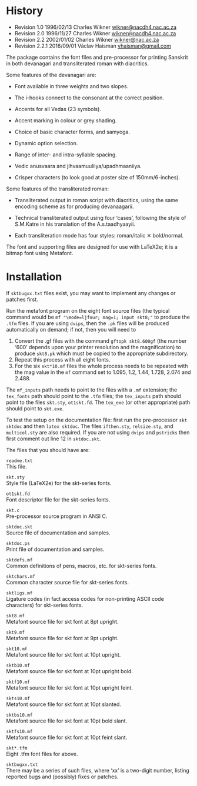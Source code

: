 History
=======

-   Revision 1.0 1996/02/13 Charles Wikner wikner@nacdh4.nac.ac.za
-   Revision 2.0 1996/11/27 Charles Wikner wikner@nacdh4.nac.ac.za
-   Revision 2.2 2002/01/02 Charles Wikner wikner@nac.ac.za
-   Revision 2.2.1 2016/09/01 Václav Haisman vhaisman@gmail.com

The package contains the font files and pre-processor for printing
Sanskrit in both devanagari and transliterated roman with diacritics.

Some features of the devanagari are:

-   Font available in three weights and two slopes.

-   The i-hooks connect to the consonant at the correct position.

-   Accents for all Vedas (23 symbols).

-   Accent marking in colour or grey shading.

-   Choice of basic character forms, and samyoga.

-   Dynamic option selection.

-   Range of inter- and intra-syllable spacing.

-   Vedic anusvaara and jihvaamuuliiya/upadhmaaniiya.

-   Crisper characters (to look good at poster size of 150mm/6-inches).

Some features of the transliterated roman:

-   Transliterated output in roman script with diacritics, using the
    same encoding scheme as for producing devanaagarii.

-   Technical transliterated output using four ‘cases’, following the
    style of S.M.Katre in his translation of the A.s.taadhyaayii.

-   Each transliteration mode has four styles: roman/italic ✕ bold/normal.

The font and supporting files are designed for use with LaTeX2e; it is a
bitmap font using Metafont.

Installation
============

If `sktbugxx.txt` files exist, you may want to implement any changes or
patches first.

Run the metafont program on the eight font source files (the typical
command would be `mf "\mode=ljfour; mag=1; input skt8;"` to produce the
`.tfm` files. If you are using `dvips`, then the `.pk` files will be
produced automatically on demand; if not, then you will need to

1.  Convert the .gf files with the command `gftopk skt8.600gf` (the
    number ‘600’ depends upon your printer resolution and
    the magnification) to produce `skt8.pk` which must be copied to the
    appropriate subdirectory.
2.  Repeat this process with all eight fonts.
3.  For the six `skt*10.mf` files the whole process needs to be repeated
    with the mag value in the `mf` command set to 1.095, 1.2, 1.44,
    1.728, 2.074 and 2.488.

The `mf_inputs` path needs to point to the files with a `.mf` extension;
the `tex_fonts` path should point to the `.tfm` files; the `tex_inputs`
path should point to the files `skt.sty`, `ot1skt.fd`. The `tex_exe` (or
other appropriate) path should point to `skt.exe`.

To test the setup on the documentation file: first run the pre-processor
`skt sktdoc` and then `latex sktdoc`. The files `ifthen.sty`,
`relsize.sty`, and `multicol.sty` are also required. If you are not
using `dvips` and `pstricks` then first comment out line 12 in
`sktdoc.skt`.

The files that you should have are:

`readme.txt`  
This file.

`skt.sty`  
Style file (LaTeX2e) for the skt-series fonts.

`ot1skt.fd`  
Font descriptor file for the skt-series fonts.

`skt.c`  
Pre-processor source program in ANSI C.

`sktdoc.skt`  
Source file of documentation and samples.

`sktdoc.ps`  
Print file of documentation and samples.

`sktdefs.mf`  
Common definitions of pens, macros, etc. for skt-series fonts.

`sktchars.mf`  
Common character source file for skt-series fonts.

`sktligs.mf`  
Ligature codes (in fact access codes for non-printing ASCII
code characters) for skt-series fonts.

`skt8.mf`  
Metafont source file for skt font at 8pt upright.

`skt9.mf`  
Metafont source file for skt font at 9pt upright.

`skt10.mf`  
Metafont source file for skt font at 10pt upright.

`sktb10.mf`  
Metafont source file for skt font at 10pt upright bold.

`sktf10.mf`  
Metafont source file for skt font at 10pt upright feint.

`skts10.mf`  
Metafont source file for skt font at 10pt slanted.

`sktbs10.mf`  
Metafont source file for skt font at 10pt bold slant.

`sktfs10.mf`  
Metafont source file for skt font at 10pt feint slant.

`skt*.tfm`  
Eight .tfm font files for above.

`sktbugxx.txt`  
There may be a series of such files, where ‘xx’ is a two-digit number,
listing reported bugs and (possibly) fixes or patches.
